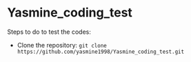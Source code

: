 # Yasmine_coding_test

Steps to do to test the codes:
* Clone the repository:
`git clone https://github.com/yasmine1998/Yasmine_coding_test.git`

